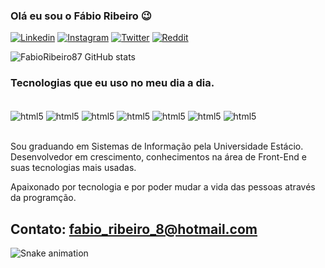 ### Olá eu sou o Fábio Ribeiro 😉

[![Linkedin](https://img.shields.io/badge/LinkedIn-0077B5?style=for-the-badge&logo=linkedin&logoColor=white)](https://www.linkedin.com/in/fabio-sampaio-4b5a019b/)
[![Instagram](https://img.shields.io/badge/Instagram-E4405F?style=for-the-badge&logo=instagram&logoColor=white)](https://www.instagram.com/fabiodisampaio/)
[![Twitter](https://img.shields.io/badge/Twitter-1DA1F2?style=for-the-badge&logo=twitter&logoColor=white)](https://twitter.com/FabaumSampaio)
[![Reddit](https://img.shields.io/badge/Reddit-FF4500?style=for-the-badge&logo=reddit&logoColor=white)](https://www.reddit.com/user/fabiosampaio87)

![FabioRibeiro87 GitHub stats](https://github-readme-stats.vercel.app/api?username=FabioRibeiro87&show_icons=true&theme=radical)

### Tecnologias que eu uso no meu dia a dia.

<div style="display: inline_block"><br/>
  <img align="center" alt="html5" src="https://img.shields.io/badge/HTML5-E34F26?style=for-the-badge&logo=html5&logoColor=white" />
  <img align="center" alt="html5" src="https://img.shields.io/badge/CSS3-1572B6?style=for-the-badge&logo=css3&logoColor=white" />
  <img align="center" alt="html5" src="https://img.shields.io/badge/JavaScript-323330?style=for-the-badge&logo=javascript&logoColor=F7DF1E" />
  <img align="center" alt="html5" src="https://img.shields.io/badge/React-20232A?style=for-the-badge&logo=react&logoColor=61DAFB" />
  <img align="center" alt="html5" src="https://img.shields.io/badge/Angular-DD0031?style=for-the-badge&logo=angular&logoColor=white" />
  <img align="center" alt="html5" src="https://img.shields.io/badge/Node.js-43853D?style=for-the-badge&logo=node.js&logoColor=white" />
  <img align="center" alt="html5" src="https://img.shields.io/badge/TypeScript-007ACC?style=for-the-badge&logo=typescript&logoColor=white" />
</div><br/>

Sou graduando em Sistemas de Informação pela Universidade Estácio. Desenvolvedor em crescimento, conhecimentos na área de Front-End e suas tecnologias mais usadas.

Apaixonado por tecnologia e por poder mudar a vida das pessoas através da programção.

## Contato: fabio_ribeiro_8@hotmail.com

![Snake animation](https://github.com/rafaballerini/FabioRibeiro87/blob/output/github-contribution-grid-snake.svg)
